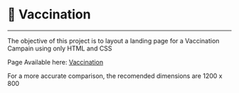 # 💉 Vaccination
---
The objective of this project is to layout a landing page for a Vaccination Campain using only HTML and CSS

Page Available here: [Vaccination](https://canti21.github.io/Vaccination/)

For a more accurate comparison, the recomended dimensions are 1200 x 800
